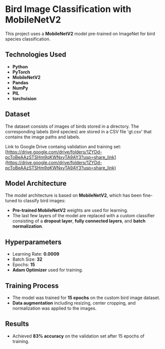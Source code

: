 # Bird Image Classification with MobileNetV2

This project uses a **MobileNetV2** model pre-trained on ImageNet for bird species classification. 

## Technologies Used
- **Python**  
- **PyTorch**  
- **MobileNetV2**  
- **Pandas**  
- **NumPy**  
- **PIL**  
- **torchvision**  

## Dataset
The dataset consists of images of birds stored in a directory. The corresponding labels (bird species) are stored in a CSV file 'gt.csv' that contains the image paths and labels.

Link to Google Drive containg validation and training set: [https://drive.google.com/drive/folders/1ZYDd-pcToBeAAzSTSHm9qKWNxyTA9AY3?usp=share_link](https://drive.google.com/drive/folders/1ZYDd-pcToBeAAzSTSHm9qKWNxyTA9AY3?usp=share_link)

## Model Architecture
The model architecture is based on **MobileNetV2**, which has been fine-tuned to classify bird images:
- **Pre-trained MobileNetV2** weights are used for learning.
- The last few layers of the model are replaced with a custom classifier consisting of a **dropout layer**, **fully connected layers**, and **batch normalization**.

## Hyperparameters
- Learning Rate: **0.0009**
- Batch Size: **32**
- Epochs: **15**
- **Adam Optimizer** used for training.

## Training Process
- The model was trained for **15 epochs** on the custom bird image dataset.
- **Data augmentation** including resizing, center cropping, and normalization was applied to the images.

## Results
- Achieved **83% accuracy** on the validation set after 15 epochs of training.
